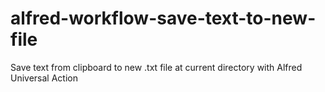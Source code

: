 # alfred-workflow-save-text-to-new-file
Save text from clipboard to new .txt file at current directory with Alfred Universal Action
